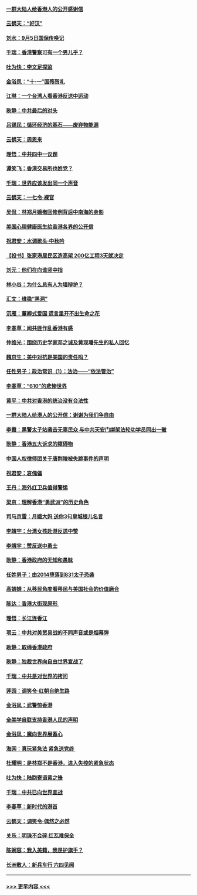 #### [一群大陆人给香港人的公开感谢信](../pages/nsc993/n11514797.md?t=09130001) 
#### [云鹤天：“好汉”](../pages/nsc993/n11513536.md?t=09130001) 
#### [刘水：9月5日国保传唤记](../pages/nsc993/n11513460.md?t=09130001) 
#### [千瑞：香港警察可有一个男儿乎？](../pages/nsc993/n11513109.md?t=09130001) 
#### [吐为快：李文足探监](../pages/nsc993/n11509622.md?t=09130001) 
#### [金浴凤：“十‧一”国殇贺礼](../pages/nsc993/n11509593.md?t=09130001) 
#### [江琳：一个台湾人看香港反送中运动](../pages/nsc993/n11509211.md?t=09130001) 
#### [耿静：中共最后的对头](../pages/nsc993/n11508308.md?t=09130001) 
#### [吕锡民：循环经济的基石——废弃物能源](../pages/nsc993/n11508212.md?t=09130001) 
#### [云鹤天：周恩来](../pages/nsc993/n11508055.md?t=09130001) 
#### [理悟：中共四中一议题](../pages/nsc993/n11507782.md?t=09130001) 
#### [谭笑飞：香港交易所也姓党？](../pages/nsc993/n11507753.md?t=09130001) 
#### [千瑞：世界应该发出同一个声音](../pages/nsc993/n11507290.md?t=09130001) 
#### [云鹤天：一七令‧裸官](../pages/nsc993/n11507177.md?t=09130001) 
#### [吴侃：林郑月娥撤回修例背后中南海的身影](../pages/nsc993/n11506876.md?t=09130001) 
#### [美国心理健康医生给香港各界的公开信](../pages/nsc993/n11506809.md?t=09130001) 
#### [祝君安：水调歌头‧中秋吟](../pages/nsc993/n11506758.md?t=09130001) 
#### [【投书】张家港居民区造高架 200亿工程3天就决定](../pages/nsc993/n11506682.md?t=09130001) 
#### [刘元：他们在向谁竖中指](../pages/nsc993/n11505384.md?t=09130001) 
#### [林小谷：为什么总有人为墙辩护？](../pages/nsc993/n11505226.md?t=09130001) 
#### [汇文：维稳“黑洞”](../pages/nsc993/n11504347.md?t=09130001) 
#### [沉雁：董卿式爱国 谎言里开不出生命之花](../pages/nsc993/n11503215.md?t=09130001) 
#### [李春草：闻共匪作乱香港有感](../pages/nsc993/n11503072.md?t=09130001) 
#### [仲维光：围绕历史学家邓之诚及黄现璠先生的私人回忆](../pages/nsc993/n11501330.md?t=09130001) 
#### [魏京生：美中对抗是美国的责任吗？](../pages/nsc993/n11500723.md?t=09130001) 
#### [任性男子：政治常识（1）：法治——“依法管治”](../pages/nsc993/n11500791.md?t=09130001) 
#### [李春草：“610”的悲惨世界](../pages/nsc993/n11501141.md?t=09130001) 
#### [黄平：中共对香港的统治没有合法性](../pages/nsc993/n11499473.md?t=09130001) 
#### [一群大陆人给港人的公开信：谢谢为我们争自由](../pages/nsc993/n11500402.md?t=09130001) 
#### [李霞：黑警太子站袭击无辜民众 与中共天安门绑架法轮功学员同出一辙](../pages/nsc993/n11499805.md?t=09130001) 
#### [耿静：香港五大诉求的障碍物](../pages/nsc993/n11497578.md?t=09130001) 
#### [中国人权律师团关于唐荆陵被失踪事件的声明](../pages/nsc993/n11500014.md?t=09130001) 
#### [祝君安：哀傀儡](../pages/nsc993/n11499776.md?t=09130001) 
#### [王丹：海外红卫兵值得警惕](../pages/nsc993/n11498138.md?t=09130001) 
#### [梁京：理解香港“勇武派”的历史角色](../pages/nsc993/n11498006.md?t=09130001) 
#### [司马京雷：月娥大妈  送你3句皇城根儿名言](../pages/nsc993/n11497885.md?t=09130001) 
#### [李靖宇：台湾女孩赴港反送中赞](../pages/nsc993/n11497721.md?t=09130001) 
#### [李靖宇：赞反送中勇士](../pages/nsc993/n11497452.md?t=09130001) 
#### [耿静：香港政府的无知和愚昧](../pages/nsc993/n11494238.md?t=09130001) 
#### [任姓男子：由2014堕落到831太子恐袭](../pages/nsc993/n11496683.md?t=09130001) 
#### [高婧婧：从移民角度看移民与美国社会的价值磨合](../pages/nsc993/n11495757.md?t=09130001) 
#### [陈达：香港大街现原形 ](../pages/nsc993/n11495441.md?t=09130001) 
#### [理悟：长江连香江](../pages/nsc993/n11495377.md?t=09130001) 
#### [项云：中共对美贸易战的不同声音或是烟幕弹](../pages/nsc993/n11494929.md?t=09130001) 
#### [耿静：取缔香港政府](../pages/nsc993/n11494218.md?t=09130001) 
#### [耿静：独裁世界向自由世界宣战了](../pages/nsc993/n11494190.md?t=09130001) 
#### [千瑞：中共是对世界的拷问](../pages/nsc993/n11493021.md?t=09130001) 
#### [莲园：调笑令‧红朝自绝生路](../pages/nsc993/n11493011.md?t=09130001) 
#### [金浴凤：武警惊香港](../pages/nsc993/n11492994.md?t=09130001) 
#### [全美学自联支持香港人民的声明](../pages/nsc993/n11492630.md?t=09130001) 
#### [金浴凤：魔向世界展畜心](../pages/nsc993/n11492599.md?t=09130001) 
#### [海网：真玩紧急法 紧急送党终 ](../pages/nsc993/n11492535.md?t=09130001) 
#### [杜耀明：是林郑不是香港，进入失控的紧急状态](../pages/nsc993/n11491420.md?t=09130001) 
#### [吐为快：陆胞寄语黄之锋](../pages/nsc993/n11491117.md?t=09130001) 
#### [千瑞：中共已向世界宣战](../pages/nsc993/n11490123.md?t=09130001) 
#### [李春草：新时代的港首](../pages/nsc993/n11489864.md?t=09130001) 
#### [云鹤天：调笑令·偶然之必然](../pages/nsc993/n11489701.md?t=09130001) 
#### [关乐：明珠不会碎 红瓦难保全](../pages/nsc993/n11489647.md?t=09130001) 
#### [陈婉容：我入美籍，我是护旗手？](../pages/nsc993/n11487908.md?t=09130001) 
#### [长洲散人：新兵车行 六四见闻](../pages/nsc993/n11487729.md?t=09130001) 

----
#### [ >>> 更早内容 <<< ](../indexes/nsc993-earlier.md)

